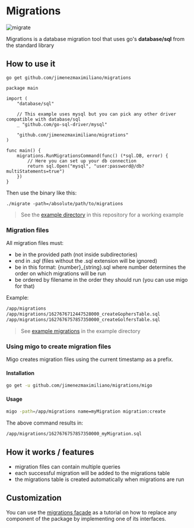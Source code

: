 # Migrations

![migrate](https://bestanimations.com/media/birds/1460382957ducks-flying-gif.gif)

Migrations is a database migration tool that uses go's **database/sql** from the standard library

## How to use it

    go get github.com/jimenezmaximiliano/migrations

```golang
package main

import (
	"database/sql"

	// This example uses mysql but you can pick any other driver compatible with database/sql
	_ "github.com/go-sql-driver/mysql"

	"github.com/jimenezmaximiliano/migrations"
)

func main() {
	migrations.RunMigrationsCommand(func() (*sql.DB, error) {
		// Here you can set up your db connection
		return sql.Open("mysql", "user:password@/db?multiStatements=true")
	})
}
```

Then use the binary like this:

    ./migrate -path=/absolute/path/to/migrations

> See the [example directory](https://github.com/jimenezmaximiliano/migrations/tree/master/example) in this repository for a working example

### Migration files

All migration files must:

- be in the provided path (not inside subdirectories)
- end in *.sql* (files without the .sql extension will be ignored)
- be in this format: {number}_{string}.sql where number determines the order on which migrations will be run
- be ordered by filename in the order they should run 
  (you can use migo for that)

Example:

```bash
/app/migrations
/app/migrations/1627676712447528000_createGophersTable.sql
/app/migrations/1627676757857350000_createGolfersTable.sql
```

> See [example migrations](https://github.com/jimenezmaximiliano/migrations/tree/master/example/migrations) in the example directory

### Using migo to create migration files

Migo creates migration files using the current timestamp as a prefix.

#### Installation

```bash
go get -u github.com/jimenezmaximiliano/migrations/migo
```

#### Usage

```bash
migo -path=/app/migrations name=myMigration migration:create
```

The above command results in:

```bash
/app/migrations/1627676757857350000_myMigration.sql
```

## How it works / features

- migration files can contain multiple queries
- each successful migration will be added to the migrations table
- the migrations table is created automatically when migrations are run

## Customization

You can use the [migrations facade](https://github.com/jimenezmaximiliano/migrations/blob/master/facade.go)
as a tutorial on how to replace any component of the package by implementing one of its
interfaces.
